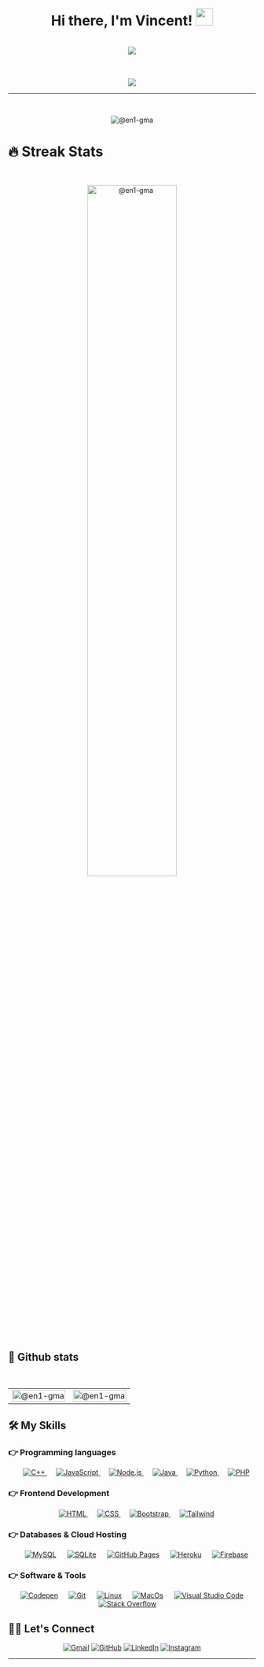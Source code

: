 <h1 align="center">Hi there, I'm Vincent! <img src="https://media.giphy.com/media/hvRJCLFzcasrR4ia7z/giphy.gif" width="35"></h1>
<br />
<div align="center">
<img src="https://camo.githubusercontent.com/fa73289736064aba480d0708da37d7aa183a8c3e2bcc2f58c54285a3bbbeecc1/68747470733a2f2f7777772e61616c7068612e6e65742f77702d636f6e74656e742f75706c6f6164732f323032302f31322f66756c6c2d737461636b2d646576656c6f706d656e742e676966">
</div>
<br />
<br />
<p align="center">
  <a href="https://github.com/DenverCoder1/readme-typing-svg"><img src="https://readme-typing-svg.herokuapp.com?lines=Full-time+Front end+developer;Full stack+enthusiast;Always learning new things! 🚀&center=true&width=500&height=50"></a>
</p>
<hr />
<br />
<p align="center"> 
  <img src="https://komarev.com/ghpvc/?username=en1-gma&label=Profile views&color=0e75b6&style=for-the-badge" alt="@en1-gma" /> 
</p>

# 🔥 Streak Stats
<br />
<p align="center"><img src="https://github-readme-streak-stats.herokuapp.com/?user=en1-gma&theme=tokyonight&hide_border=true" alt="@en1-gma" width="60%" /></p>

## 🚀 Github stats
<br />
<table align="center" width="100%">
  <tr>
    <td width="50%">
      <img src="https://github-readme-stats.vercel.app/api?username=en1-gma&show_icons=true&theme=tokyonight&hide_border=true" alt="@en1-gma" width="100%" />
    </td>
    <td width="50%">
      <img src="https://github-readme-stats.vercel.app/api/top-langs/?username=en1-gma&theme=tokyonight&langs_count=15&layout=compact&hide_border=true" alt="@en1-gma" width="100%" />
    </td>
  </tr>
</table>

## 🛠️ My Skills

### 👉 Programming languages

<p align="center"> 
  &emsp;
  <a href="https://www.w3schools.com/cpp/" target="_blank"> 
    <img alt="C++" src="https://img.shields.io/badge/C++%20-%2300599C.svg?logo=c%2B%2B&logoColor=white">
  </a> 
  &emsp;
  <a href="https://developer.mozilla.org/en-US/docs/Web/JavaScript" target="_blank"> 
     <img alt="JavaScript" src="https://img.shields.io/badge/JavaScript%20-%23F7DF1E.svg?logo=javascript&logoColor=black">
   </a>
  &emsp;
  <a href="#" target="_blank"> 
     <img alt="Node.js" src="https://img.shields.io/badge/Node.Js%20-%23.svg?logo=Node.js&logoColor=black">
   </a>
  &emsp;
  <a href="https://www.java.com" target="_blank"> 
    <img alt="Java" src="https://img.shields.io/badge/Java-%23007396.svg?logo=java&logoColor=white">
  </a>
  &emsp;
   <a href="https://www.python.org" target="_blank">
    <img alt="Python" src="https://img.shields.io/badge/Python%20-%2314354C.svg?logo=python&logoColor=white">
  </a>
  &emsp;
  <a href="https://www.php.net/">
    <img alt="PHP" src="https://img.shields.io/badge/PHP-%23777BB4.svg?logo=php&logoColor=white"/>
  </a>
</p>

### 👉 Frontend Development
<p align="center"> 
  &emsp; 
  <a href="https://www.w3.org/html/" target="_blank"> 
   <img alt="HTML" src="https://img.shields.io/badge/HTML5%20-%23E34F26.svg?logo=html5&logoColor=white">
  </a>   
  &emsp;
  <a href="https://www.w3schools.com/css/" target="_blank">
    <img alt="CSS" src="https://img.shields.io/badge/CSS%20-%231572B6.svg?logo=css3&logoColor=white">
  </a> 
   &emsp;
  <a href="https://getbootstrap.com" target="_blank"> 
    <img alt="Bootstrap" src="https://img.shields.io/badge/Bootstrap-%23563D7C.svg?style=flat&logo=bootstrap&logoColor=white"/>
  </a>
   &emsp;
  <a href="@" target="_blank"> 
    <img alt="Tailwind" src="https://img.shields.io/badge/Tailwind-%23998.svg?style=flat&logo=tailwindcss&logoColor=white"/>
  </a>
</p>

### 👉 Databases & Cloud Hosting
<p align="center">
  &emsp;
    <a href="https://www.mysql.com/"><img alt="MySQL" src="https://img.shields.io/badge/MySQL-%2300f.svg?style=flat&llogo=mysql&logoColor=white"></a>
  &emsp;
    <a href="https://www.sqlite.org/"><img alt="SQLite" src ="https://img.shields.io/badge/sqlite-%2307405e.svg?style=flat&logo=sqlite&logoColor=white"/></a>
  &emsp;
    <a href="https://www.github.com"><img alt="GitHub Pages" src="https://img.shields.io/badge/GitHub%20Pages-%23327FC7.svg?style=flat&llogo=github&logoColor=white"></a>
  &emsp;
    <a href="https://www.heroku.com/"><img alt="Heroku" src="https://img.shields.io/badge/Heroku%20-%23430098.svg?logo=heroku&logoColor=white"></a>  
  &emsp;
    <a href="https://firebase.google.com/"><img alt="Firebase" src ="https://img.shields.io/badge/Firebase-%23316192.svg?logo=firebase&logoColor=white"></a>
 </p>

 ### 👉 Software & Tools
 
<p align="center">
  &emsp;
    <a href="#"><img alt="Codepen" src="https://img.shields.io/badge/Codepen-000000.svg?logo=codepen&logoColor=white"></a>
  &emsp;
    <a href="#"><img alt="Git" src="https://img.shields.io/badge/Git%20-%23F05033.svg?logo=git&logoColor=white"></a>
  &emsp;
    <a href="#"><img alt="Linux" src="https://img.shields.io/badge/Linux-FCC624?style=flat&logo=linux&logoColor=black"></a>
  &emsp;
    <a href="#"><img alt="MacOs" src="https://img.shields.io/badge/Mac Os-FCC624?style=flat&logo=apple&logoColor=black"></a>
  &emsp;
    <a href="#"><img alt="Visual Studio Code" src="https://img.shields.io/badge/Visual%20Studio%20Code-0078d7.svg?logo=visual-studio-code&logoColor=white"></a>
  &emsp;
    <a href="#"><img alt="Stack Overflow" src="https://img.shields.io/badge/-Stack%20Overflow-FE7A16?logo=stack-overflow&logoColor=white"></a>
  &emsp;
</p>

## 🙋🏻 Let's Connect
<p align="center">
	<a href="mailto:en1gm4dev@gmail.com"><img src="https://img.icons8.com/bubbles/50/000000/gmail.png" alt="Gmail"/></a>
	<a href="https://github.com/en1-gma"><img src="https://img.icons8.com/bubbles/50/000000/github.png" alt="GitHub"/></a>
	<a href="https://linkedin.com/in/vincenzo-chiavetta"><img src="https://img.icons8.com/bubbles/50/000000/linkedin.png" alt="LinkedIn"/></a>
	<a href="https://instagram.com/vincenzo._.chiavetta"><img src="https://img.icons8.com/bubbles/50/000000/instagram.png" alt="Instagram"/></a>
</p>

<hr/>
